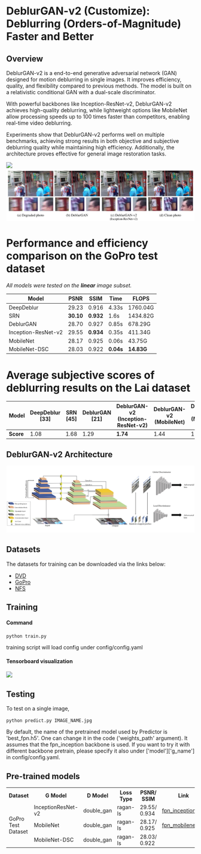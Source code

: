 # DeblurGAN-v2 (Customize): Deblurring (Orders-of-Magnitude) Faster and Better


## Overview

DeblurGAN-v2 is a end-to-end generative adversarial network (GAN) designed for motion deblurring in single images. It improves efficiency, quality, and flexibility compared to previous methods. The model is built on a relativistic conditional GAN with a dual-scale discriminator.

With powerful backbones like Inception-ResNet-v2, DeblurGAN-v2 achieves high-quality deblurring, while lightweight options like MobileNet allow processing speeds up to 100 times faster than competitors, enabling real-time video deblurring.

Experiments show that DeblurGAN-v2 performs well on multiple benchmarks, achieving strong results in both objective and subjective deblurring quality while maintaining high efficiency. Additionally, the architecture proves effective for general image restoration tasks.

<!---We also study the effect of DeblurGAN-v2 on the task of general image restoration - enhancement of images degraded 
jointly by noise, blur, compression, etc. The picture below shows the visual quality superiority of DeblurGAN-v2 with 
Inception-ResNet-v2 backbone over DeblurGAN. It is drawn from our new synthesized Restore Dataset 
(refer to Datasets subsection below).-->

![](./doc_images/kohler_visual(img).png)
![](./doc_images/restore_visual(img).png)

# Performance and efficiency comparison on the GoPro test dataset  
_All models were tested on the **linear** image subset._

| Model                | PSNR  | SSIM  | Time   | FLOPS      |
|----------------------|-------|-------|--------|------------|
| DeepDeblur          | 29.23 | 0.916 | 4.33s  | 1760.04G   |
| SRN                 | **30.10** | **0.932** | 1.6s   | 1434.82G   |
| DeblurGAN           | 28.70 | 0.927 | 0.85s  | 678.29G    |
| Inception-ResNet-v2 | 29.55 | **0.934** | 0.35s  | 411.34G    |
| MobileNet           | 28.17 | 0.925 | 0.06s  | 43.75G     |
| MobileNet-DSC       | 28.03 | 0.922 | **0.04s**  | **14.83G**  |

# Average subjective scores of deblurring results on the Lai dataset  

| Model                                      | DeepDeblur [33] | SRN [45] | DeblurGAN [21] | DeblurGAN-v2 (Inception-ResNet-v2) | DeblurGAN-v2 (MobileNet) | DeblurGAN-v2 (MobileNet-DSC) |
|--------------------------------------------|-----------------|----------|---------------|----------------------------------|--------------------------|------------------------------|
| **Score**                                  | 1.08            | 1.68     | 1.29          | **1.74**                         | 1.44                     | 1.32                         |

<!---![](./doc_images/dvd_table.png)-->
<!---![](./doc_images/kohler_table.png)-->

## DeblurGAN-v2 Architecture

![](./doc_images/pipeline.jpg)

<!---Our architecture consists of an FPN backbone from which we take five final feature maps of different scales as the 
output. Those features are later up-sampled to the same 1/4 input size and concatenated into one tensor which contains 
the semantic information on different levels. We additionally add two upsampling and convolutional layers at the end of 
the network to restore the original image size  and reduce artifacts. We also introduce a direct skip connection from 
the input to the output, so that the learning focuses on the residue. The input images are normalized to \[-1, 1\].
 e also use a **tanh** activation layer to keep the output in the same range.-->

<!---The new FPN-embeded architecture is agnostic to the choice of feature extractor backbones. With this plug-and-play 
property, we are entitled with the flexibility to navigate through the spectrum of accuracy and efficiency. 
By default, we choose ImageNet-pretrained backbones to convey more semantic-related features.--> 

## Datasets

The datasets for training can be downloaded via the links below:
- [DVD](https://drive.google.com/file/d/1bpj9pCcZR_6-AHb5aNnev5lILQbH8GMZ/view)
- [GoPro](https://drive.google.com/file/d/1KStHiZn5TNm2mo3OLZLjnRvd0vVFCI0W/view)
- [NFS](https://drive.google.com/file/d/1Ut7qbQOrsTZCUJA_mJLptRMipD8sJzjy/view)

## Training

#### Command

```python train.py```

training script will load config under config/config.yaml

#### Tensorboard visualization

![](./doc_images/tensorboard2.png)

## Testing

To test on a single image,

```python predict.py IMAGE_NAME.jpg```

By default, the name of the pretrained model used by Predictor is 'best_fpn.h5'. One can change it in the code ('weights_path' argument). It assumes that the fpn_inception backbone is used. If you want to try it with different backbone pretrain, please specify it also under ['model']['g_name'] in config/config.yaml.

## Pre-trained models

<table align="center">
    <tr>
        <th>Dataset</th>
        <th>G Model</th>
        <th>D Model</th>
        <th>Loss Type</th>
        <th>PSNR/ SSIM</th>
        <th>Link</th>
    </tr>
    <tr>
        <td rowspan="3">GoPro Test Dataset</td>
        <td>InceptionResNet-v2</td>
        <td>double_gan</td>
        <td>ragan-ls</td>
        <td>29.55/ 0.934</td>
        <td><a href="https://drive.google.com/uc?export=view&id=1UXcsRVW-6KF23_TNzxw-xC0SzaMfXOaR">fpn_inception.h5</a></td>
    </tr>
    <tr>
        <td>MobileNet</td>
        <td>double_gan</td>
        <td>ragan-ls</td>
        <td>28.17/ 0.925</td>
        <td><a href="https://drive.google.com/uc?export=view&id=1JhnT4BBeKBBSLqTo6UsJ13HeBXevarrU">fpn_mobilenet.h5</a></td>
    </tr>
    <tr>
        <td>MobileNet-DSC</td>
        <td>double_gan</td>
        <td>ragan-ls</td>
        <td>28.03/ 0.922</td>
        <td><a href=""></a></td>
    </tr>
</table>
